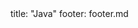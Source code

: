 <frontmatter>
title: "Java"
footer: footer.md
</frontmatter>

<include src="navbar.md" boilerplate />

<include src="container-inPage-asFlat.md" boilerplate />